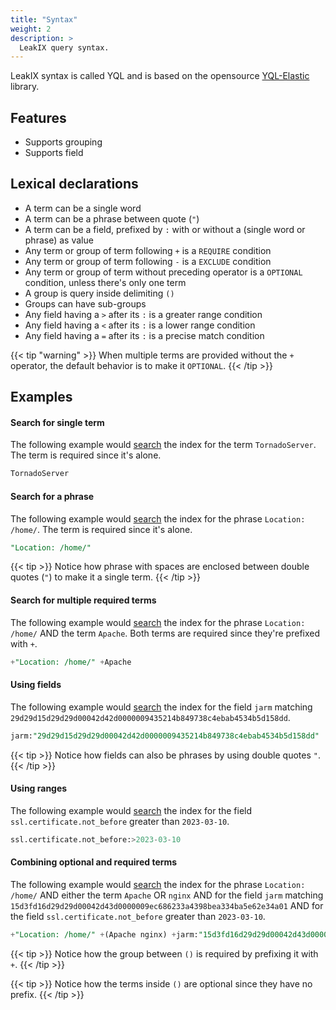 ```yaml
---
title: "Syntax"
weight: 2
description: >
  LeakIX query syntax.
---
```



LeakIX syntax is called YQL and is based on the opensource [YQL-Elastic](https://github.com/LeakIX/yql-elastic) library.

## Features

- Supports grouping
- Supports field

## Lexical declarations

- A term can be a single word
- A term can be a phrase between quote (`"`)
- A term can be a field, prefixed by `:` with or without a (single word or phrase) as value
- Any term or group of term following `+` is a `REQUIRE` condition
- Any term or group of term following `-` is a `EXCLUDE` condition
- Any term or group of term without preceding operator is a `OPTIONAL` condition, unless there's only one term
- A group is query inside delimiting `()`
- Groups can have sub-groups
- Any field having a `>` after its `:` is a greater range condition
- Any field having a `<` after its `:` is a lower range condition
- Any field having a `=` after its `:` is a precise match condition

{{< tip "warning" >}}
When multiple terms are provided without the `+` operator, the default behavior is to make it `OPTIONAL`.
{{< /tip >}}

## Examples

#### Search for single term

The following example would [search](https://leakix.net/search?scope=service&q=TornadoServer) the index for the term `TornadoServer`. The term is required since it's alone.

```sql
TornadoServer
```

#### Search for a phrase

The following example would [search](https://leakix.net/search?scope=service&q=%22Location%3A+%2Fhome%2F%22) the index for the phrase `Location: /home/`. The term is required since it's alone.

```sql
"Location: /home/"
```

{{< tip >}}
Notice how phrase with spaces are enclosed between double quotes (`"`) to make it a single term.
{{< /tip >}}

#### Search for multiple required terms

The following example would [search](https://leakix.net/search?scope=service&q=%2B%22Location%3A+%2Fhome%2F%22+%2B%22Apache%22) the index for the phrase `Location: /home/` AND the term `Apache`. Both terms are required since they're prefixed with `+`.

```sql
+"Location: /home/" +Apache
```

#### Using fields

The following example would [search](https://leakix.net/search?scope=service&q=jarm%3A%2229d29d15d29d29d00042d42d0000009435214b849738c4ebab4534b5d158dd%22) the index for the field `jarm` matching `29d29d15d29d29d00042d42d0000009435214b849738c4ebab4534b5d158dd`.

```sql
jarm:"29d29d15d29d29d00042d42d0000009435214b849738c4ebab4534b5d158dd"
```

{{< tip >}}
Notice how fields can also be phrases by using double quotes `"`.
{{< /tip >}}

#### Using ranges

The following example would [search](https://leakix.net/search?scope=service&q=%2Bssl.certificate.not_before%3A%3E2023-03-10) the index for the field `ssl.certificate.not_before` greater than `2023-03-10`.

```sql
ssl.certificate.not_before:>2023-03-10
```


#### Combining optional and required terms

The following example would [search](https://leakix.net/search?page=0&q=%2B%22Location%3A+%2Fhome%2F%22+%2B%22Apache%22+%2Bjarm%3A%2215d3fd16d29d29d00042d43d0000009ec686233a4398bea334ba5e62e34a01%22&scope=service) the index for the phrase `Location: /home/` AND either the term `Apache` OR `nginx` AND for the field `jarm` matching `15d3fd16d29d29d00042d43d0000009ec686233a4398bea334ba5e62e34a01` AND for the field `ssl.certificate.not_before` greater than `2023-03-10`.

```sql
+"Location: /home/" +(Apache nginx) +jarm:"15d3fd16d29d29d00042d43d0000009ec686233a4398bea334ba5e62e34a01" +ssl.certificate.not_before:>2023-02-10
```

{{< tip >}}
Notice how the group between `()` is required by prefixing it with `+`.
{{< /tip >}}

{{< tip >}}
Notice how the terms inside `()` are optional since they have no prefix.
{{< /tip >}}

